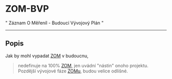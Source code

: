 # ZOM-BVP
" Záznam O Měřeníl - Budoucí Vývojový Plán "

---

## Popis
Jak by mohl vypadat [ZOM](https://www.github.com/ondranedo/ZOM) v budoucnu,
> nedefinuje na 100% [ZOM](https://www.github.com/ondranedo/ZOM), jen uvádní "nástin" onoho projektu. Pozdější vývojové fáze [ZOMu](https://www.github.com/ondranedo/ZOM), budou velice odlišné.





